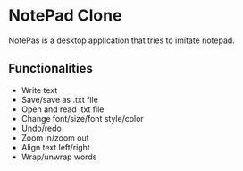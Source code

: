# NotePad Clone

NotePas is a desktop application that tries to imitate notepad.  

## Functionalities
- Write text
- Save/save as .txt file
- Open and read .txt file
- Change font/size/font style/color
- Undo/redo
- Zoom in/zoom out
- Align text left/right
- Wrap/unwrap words